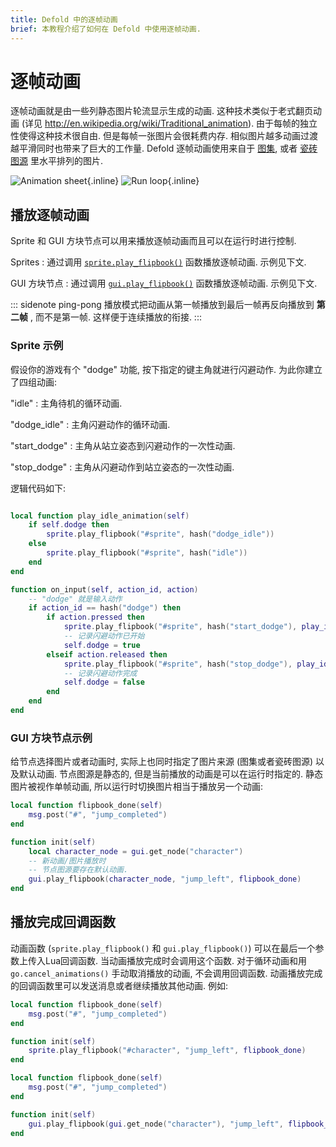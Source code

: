 ```yaml
---
title: Defold 中的逐帧动画
brief: 本教程介绍了如何在 Defold 中使用逐帧动画.
---
```


# 逐帧动画

逐帧动画就是由一些列静态图片轮流显示生成的动画. 这种技术类似于老式翻页动画 (详见 http://en.wikipedia.org/wiki/Traditional_animation). 由于每帧的独立性使得这种技术很自由. 但是每帧一张图片会很耗费内存. 相似图片越多动画过渡越平滑同时也带来了巨大的工作量. Defold 逐帧动画使用来自于 [图集](/manuals/atlas), 或者 [瓷砖图源](/manuals/tilesource) 里水平排列的图片.

![Animation sheet](images/animation/animsheet.png){.inline}
![Run loop](images/animation/runloop.gif){.inline}

## 播放逐帧动画

Sprite 和 GUI 方块节点可以用来播放逐帧动画而且可以在运行时进行控制.

Sprites
: 通过调用 [`sprite.play_flipbook()`](/ref/sprite/?q=play_flipbook#sprite.play_flipbook:url-id-[complete_function]-[play_properties]) 函数播放逐帧动画. 示例见下文.

GUI 方块节点
: 通过调用 [`gui.play_flipbook()`](/ref/gui/?q=play_flipbook#gui.play_flipbook:node-animation-[complete_function]-[play_properties]) 函数播放逐帧动画. 示例见下文.

::: sidenote
ping-pong 播放模式把动画从第一帧播放到最后一帧再反向播放到 **第二帧** , 而不是第一帧. 这样便于连续播放的衔接.
:::

### Sprite 示例

假设你的游戏有个 "dodge" 功能, 按下指定的键主角就进行闪避动作. 为此你建立了四组动画:

"idle"
: 主角待机的循环动画.

"dodge_idle"
: 主角闪避动作的循环动画.

"start_dodge"
: 主角从站立姿态到闪避动作的一次性动画.

"stop_dodge"
: 主角从闪避动作到站立姿态的一次性动画.

逻辑代码如下:

```lua

local function play_idle_animation(self)
    if self.dodge then
        sprite.play_flipbook("#sprite", hash("dodge_idle"))
    else
        sprite.play_flipbook("#sprite", hash("idle"))
    end
end

function on_input(self, action_id, action)
    -- "dodge" 就是输入动作
    if action_id == hash("dodge") then
        if action.pressed then
            sprite.play_flipbook("#sprite", hash("start_dodge"), play_idle_animation)
            -- 记录闪避动作已开始
            self.dodge = true
        elseif action.released then
            sprite.play_flipbook("#sprite", hash("stop_dodge"), play_idle_animation)
            -- 记录闪避动作完成
            self.dodge = false
        end
    end
end
```

### GUI 方块节点示例

给节点选择图片或者动画时, 实际上也同时指定了图片来源 (图集或者瓷砖图源) 以及默认动画. 节点图源是静态的, 但是当前播放的动画是可以在运行时指定的. 静态图片被视作单帧动画, 所以运行时切换图片相当于播放另一个动画:

```lua
local function flipbook_done(self)
    msg.post("#", "jump_completed")
end

function init(self)
    local character_node = gui.get_node("character")
    -- 新动画/图片播放时
    -- 节点图源要存在默认动画.
    gui.play_flipbook(character_node, "jump_left", flipbook_done)
end
```


## 播放完成回调函数

动画函数 (`sprite.play_flipbook()` 和 `gui.play_flipbook()`) 可以在最后一个参数上传入Lua回调函数. 当动画播放完成时会调用这个函数. 对于循环动画和用 `go.cancel_animations()` 手动取消播放的动画, 不会调用回调函数. 动画播放完成的回调函数里可以发送消息或者继续播放其他动画. 例如:

```lua
local function flipbook_done(self)
    msg.post("#", "jump_completed")
end

function init(self)
    sprite.play_flipbook("#character", "jump_left", flipbook_done)
end
```

```lua
local function flipbook_done(self)
    msg.post("#", "jump_completed")
end

function init(self)
    gui.play_flipbook(gui.get_node("character"), "jump_left", flipbook_done)
end
```
